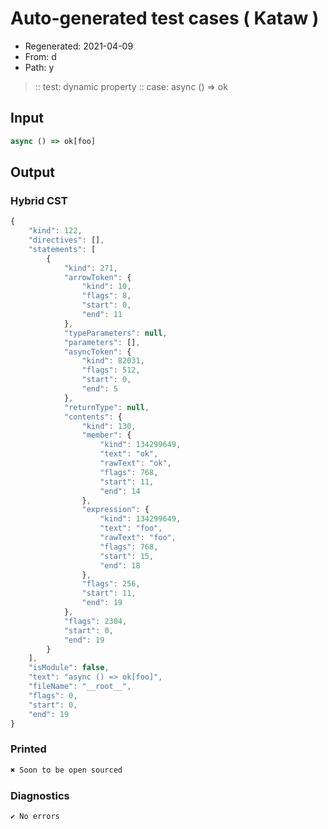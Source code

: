 # Auto-generated test cases ( Kataw )
- Regenerated: 2021-04-09
- From: d
- Path: y
> :: test: dynamic property
> :: case: async () => ok
## Input

`````js
async () => ok[foo]
`````

## Output

### Hybrid CST

```javascript
{
    "kind": 122,
    "directives": [],
    "statements": [
        {
            "kind": 271,
            "arrowToken": {
                "kind": 10,
                "flags": 8,
                "start": 0,
                "end": 11
            },
            "typeParameters": null,
            "parameters": [],
            "asyncToken": {
                "kind": 82031,
                "flags": 512,
                "start": 0,
                "end": 5
            },
            "returnType": null,
            "contents": {
                "kind": 130,
                "member": {
                    "kind": 134299649,
                    "text": "ok",
                    "rawText": "ok",
                    "flags": 768,
                    "start": 11,
                    "end": 14
                },
                "expression": {
                    "kind": 134299649,
                    "text": "foo",
                    "rawText": "foo",
                    "flags": 768,
                    "start": 15,
                    "end": 18
                },
                "flags": 256,
                "start": 11,
                "end": 19
            },
            "flags": 2304,
            "start": 0,
            "end": 19
        }
    ],
    "isModule": false,
    "text": "async () => ok[foo]",
    "fileName": "__root__",
    "flags": 0,
    "start": 0,
    "end": 19
}
```

### Printed

```javascript
✖ Soon to be open sourced
```

### Diagnostics

```javascript
✔ No errors
```


